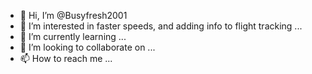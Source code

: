 - 👋 Hi, I’m @Busyfresh2001
- 👀 I’m interested in faster speeds, and adding info to flight tracking ...
- 🌱 I’m currently learning ...
- 💞️ I’m looking to collaborate on ...
- 📫 How to reach me ...

<!---
Busyfresh2001/Busyfresh2001 is a ✨ special ✨ repository because its `README.md` (this file) appears on your GitHub profile.
You can click the Preview link to take a look at your changes.
--->
